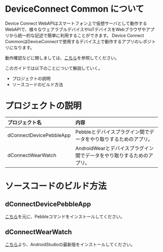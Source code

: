 # DeviceConnect Common について


Device Connect WebAPIはスマートフォン上で仮想サーバとして動作するWebAPIで、様々なウェアラブルデバイスやIoTデバイスをWebブラウザやアプリから統一的な記述で簡単に利用することができます。
Device Connect CommonはDeviceConnectで使用するデバイス上で動作するアプリのレポジトリになります。

動作確認などに関しましては、[こちら](https://github.com/DeviceConnect/DeviceConnect-Docs)を参照してください。

このガイドでは以下のことについて解説していく。

* プロジェクトの説明
* ソースコードのビルド方法

# プロジェクトの説明
| プロジェクト名|内容  |
|:-----------|:---------|
| dConnectDevicePebbleApp |Pebbleとデバイスプラグイン間でデータをやり取りするためのアプリ。 |
| dConnectWearWatch |AndroidWearとデバイスプラグイン間でデータをやり取りするためのアプリ。|


# ソースコードのビルド方法 
## dConnectDevicePebbleApp
[こちら](http://developer.getpebble.com/sdk/install/)を元に、Pebbleコマンドをインストールしてください。

## dConnectWearWatch
[こちら](http://developer.android.com/sdk/index.html)より、AndroidStudioの最新版をインストールしてください。

